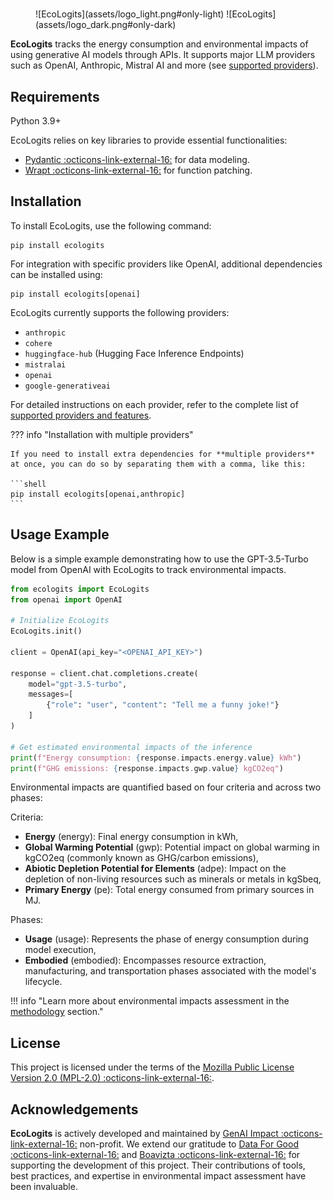 #

<figure markdown="span">
  ![EcoLogits](assets/logo_light.png#only-light)
  ![EcoLogits](assets/logo_dark.png#only-dark)
</figure>

**EcoLogits** tracks the energy consumption and environmental impacts of using generative AI models through APIs. It supports major LLM providers such as OpenAI, Anthropic, Mistral AI and more (see [supported providers](providers.md)).


## Requirements

Python 3.9+

EcoLogits relies on key libraries to provide essential functionalities:

* [Pydantic :octicons-link-external-16:](https://docs.pydantic.dev/) for data modeling.
* [Wrapt :octicons-link-external-16:](https://wrapt.readthedocs.io/) for function patching.


## Installation

To install EcoLogits, use the following command:

```shell
pip install ecologits
```

For integration with specific providers like OpenAI, additional dependencies can be installed using:

```shell
pip install ecologits[openai]
```

EcoLogits currently supports the following providers:

- `anthropic`
- `cohere`
- `huggingface-hub` (Hugging Face Inference Endpoints)
- `mistralai`
- `openai`
- `google-generativeai`

For detailed instructions on each provider, refer to the complete list of [supported providers and features](providers.md). 


??? info "Installation with multiple providers"

    If you need to install extra dependencies for **multiple providers** at once, you can do so by separating them with a comma, like this:

    ```shell
    pip install ecologits[openai,anthropic]
    ```

## Usage Example

Below is a simple example demonstrating how to use the GPT-3.5-Turbo model from OpenAI with EcoLogits to track environmental impacts.

```python
from ecologits import EcoLogits
from openai import OpenAI

# Initialize EcoLogits
EcoLogits.init()

client = OpenAI(api_key="<OPENAI_API_KEY>")

response = client.chat.completions.create(
    model="gpt-3.5-turbo",
    messages=[
        {"role": "user", "content": "Tell me a funny joke!"}
    ]
)

# Get estimated environmental impacts of the inference
print(f"Energy consumption: {response.impacts.energy.value} kWh")
print(f"GHG emissions: {response.impacts.gwp.value} kgCO2eq")
```

Environmental impacts are quantified based on four criteria and across two phases:

Criteria:

- **Energy** (energy): Final energy consumption in kWh,
- **Global Warming Potential** (gwp): Potential impact on global warming in kgCO2eq (commonly known as GHG/carbon emissions),
- **Abiotic Depletion Potential for Elements** (adpe): Impact on the depletion of non-living resources such as minerals or metals in kgSbeq,
- **Primary Energy** (pe): Total energy consumed from primary sources in MJ.

Phases:

- **Usage** (usage): Represents the phase of energy consumption during model execution,
- **Embodied** (embodied): Encompasses resource extraction, manufacturing, and transportation phases associated with the model's lifecycle.

!!! info "Learn more about environmental impacts assessment in the [methodology](methodology/index.md) section."


## License

This project is licensed under the terms of the [Mozilla Public License Version 2.0 (MPL-2.0) :octicons-link-external-16:](https://www.mozilla.org/en-US/MPL/2.0/).


## Acknowledgements

**EcoLogits** is actively developed and maintained by [GenAI Impact :octicons-link-external-16:](https://genai-impact.org/) non-profit. We extend our gratitude to [Data For Good :octicons-link-external-16:](https://dataforgood.fr/) and [Boavizta :octicons-link-external-16:](https://boavizta.org/en) for supporting the development of this project. Their contributions of tools, best practices, and expertise in environmental impact assessment have been invaluable.
